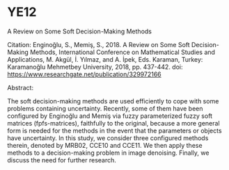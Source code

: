 # YE12
A Review on Some Soft Decision-Making Methods

Citation:
Enginoğlu, S., Memiş, S., 2018. A Review on Some Soft Decision-Making Methods, International Conference on Mathematical Studies and Applications, M. Akgül, 
İ. Yılmaz, and A. İpek, Eds. Karaman, Turkey: Karamanoğlu Mehmetbey University, 2018, pp. 437-442.
doi: https://www.researchgate.net/publication/329972166

Abstract:

The soft decision-making methods are used efficiently to cope with some problems containing uncertainty. Recently, some of them have been configured by 
Enginoğlu and Memiş via fuzzy parameterized fuzzy soft matrices (fpfs-matrices), faithfully to the original, because a more general form is needed for 
the methods in the event that the parameters or objects have uncertainty. In this study, we consider three configured methods therein, denoted by MRB02, 
CCE10 and CCE11. We then apply these methods to a decision-making problem in image denoising. Finally, we discuss the need for further research.
